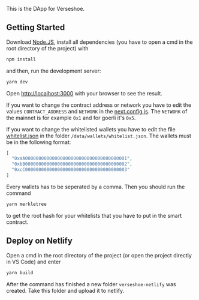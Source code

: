 This is the DApp for Verseshoe.

## Getting Started

Download [Node.JS](https://nodejs.org/en/download/), install all dependencies (you have to open a cmd in the root directory of the project) with

```bash
npm install
```

and then, run the development server:

```bash
yarn dev
```

Open [http://localhost:3000](http://localhost:3000) with your browser to see the result.

If you want to change the contract address or network you have to edit the values `CONTRACT_ADDRESS` and `NETWORK` in the [next.config.js](/next.config.js).
The `NETWORK` of the mainnet is for example `0x1` and for goerli it's `0x5`.

If you want to change the whitelisted wallets you have to edit the file [whitelist.json](/data/wallets/whitelist.json) in the folder `/data/wallets/whitelist.json`.
The wallets must be in the following format:

```json
[
  "0xaA00000000000000000000000000000000000001",
  "0xbB00000000000000000000000000000000000002",
  "0xcC00000000000000000000000000000000000003"
]
```

Every wallets has to be seperated by a comma.
Then you should run the command

```bash
yarn merkletree
```

to get the root hash for your whitelists that you have to put in the smart contract.

## Deploy on Netlify

Open a cmd in the root directory of the project (or open the project directly in VS Code) and enter

```bash
yarn build
```

After the command has finished a new folder `verseshoe-netlify` was created.
Take this folder and upload it to netlify.
